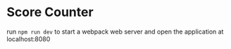 # Score Counter
run ```npm run dev``` to start a webpack web server and open the application at localhost:8080